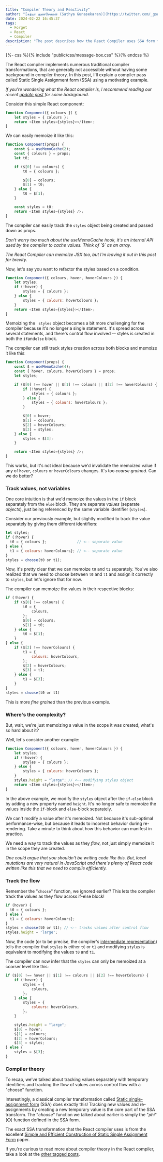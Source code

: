 ```yaml
---
title: "Compiler Theory and Reactivity"
author: "[சத்யா குணசேகரன் (Sathya Gunasekaran)](https://twitter.com/_gsathya)"
date: 2024-02-22 16:45:37
tags:
  - Forget
  - React
  - Compiler
description: "The post describes how the React Compiler uses SSA form for fine grained reactivity"
---
```


{%- css %}{% include "public/css/message-box.css" %}{% endcss %}

The React compiler implements numerous traditional compiler transformations, that are generally not accessible without having some background in compiler theory. In this post, I'll explain a compiler pass called Static Single Assignment form (SSA) using a motivating example.

<div class="message-box">
	<p><em>If you're wondering what the React compiler is, I recommend reading our recent <a href="https://react.dev/blog/2024/02/15/react-labs-what-we-have-been-working-on-february-2024#react-compiler">update post</a> for some background.</em></p>
</div>

Consider this simple React component:

```js
function Component({ colours }) {
	let styles = { colours };
	return <Item styles={styles}></Item>;
}
```

We can easily memoize it like this:

```js
function Component(props) {
	const $ = useMemoCache(2);
	const { colours } = props;
	let t0;

	if ($[0] !== colours) {
		t0 = { colours };

		$[0] = colours;
		$[1] = t0;
	} else {
		t0 = $[1];
	}

	const styles = t0;
	return <Item styles={styles} />;
}
```

The compiler can easily track the `styles` object being created and passed down as props.

<div class="message-box">
	<p><em>Don't worry too much about the useMemoCache hook, it's an internal API used by the compiler to cache values. Think of `$` as an array.</em></p>

  <p><em>The React Compiler can memoize JSX too, but I'm leaving it out in this post for brevity.</em></p>
</div>

Now, let's say you want to refactor the styles based on a condition.

```js
function Component({ colours, hover, hoverColours }) {
	let styles;
	if (!hover) {
		styles = { colours };
	} else {
		styles = { colours: hoverColours };
	}
	return <Item styles={styles}></Item>;
}
```

Memoizing the ` styles` object becomes a bit more challenging for the compiler because it's no longer a single statement. It's spread across several statements, and there's control flow involved -- styles is created in both the `if`and`else` block.

The compiler can still track styles creation across both blocks and memoize it like this:

```js
function Component(props) {
	const $ = useMemoCache(4);
	const { hover, colours, hoverColours } = props;
	let styles;

	if ($[0] !== hover || $[1] !== colours || $[2] !== hoverColours) {
		if (!hover) {
			styles = { colours };
		} else {
			styles = { colours: hoverColours };
		}

		$[0] = hover;
		$[1] = colours;
		$[2] = hoverColours;
		$[3] = styles;
	} else {
		styles = $[3];
	}

	return <Item styles={styles} />;
}
```

This works, but it's not ideal because we'd invalidate the memoized value if any of `hover`, `colours` or `hoverColours` changes. It's too _coarse grained_. Can we do better?

### Track values, not variables

One core intuition is that we'd memoize the values in the `if` block separately from the `else` block. They are separate _values_ (separate _objects_), just being referenced by the same variable identifier (`styles`).

Consider our previously example, but slightly modified to track the value separately by giving them different identifiers:

```js
let styles;
if (!hover) {
  t0 = { colours };              // <-- separate value
} else {
  t1 = { colours: hoverColours}; // <-- separate value
}
styles = choose(t0 or t1);
```

Now, it's pretty clear that we can memoize `t0` and `t1` separately. You've also realized that we need to choose between `t0` and `t1` and assign it correctly to `styles`, but let's ignore that for now.

The compiler can memoize the values in their respective blocks:

```js
if (!hover) {
	if ($[0] !== colours) {
		t0 = {
			colours,
		};
		$[0] = colours;
		$[1] = t0;
	} else {
		t0 = $[1];
	}
} else {
	if ($[2] !== hoverColours) {
		t1 = {
			colours: hoverColours,
		};
		$[2] = hoverColours;
		$[3] = t1;
	} else {
		t1 = $[3];
	}
}
styles = choose(t0 or t1)
```

This is more _fine grained_ than the previous example.

### Where's the complexity?

But, wait, we're just memoizing a value in the scope it was created, what's so hard about it?

Well, let's consider another example:

```js
function Component({ colours, hover, hoverColours }) {
	let styles;
	if (!hover) {
		styles = { colours };
	} else {
		styles = { colours: hoverColours };
	}
	styles.height = "large"; // <-- modifying styles object
	return <Item styles={styles}></Item>;
}
```

In the above example, we modify the `styles` object after the `if-else` block by
adding a new property named `height`. It's no longer safe to memoize the values
inside the `if`-block and `else`-block separately.

We can't modify a value after it's memoized. Not because it's sub-optimal performance-wise, but because it leads to incorrect behavior during re-rendering. Take a minute to think about how this behavior can manifest in practice.

We need a way to track the values as they _flow_, not just simply memoize it in the scope they are created.

<div class="message-box">
 <p><em>One could argue that you shouldn't be writing code like this. But, local mutations are very natural in JavaScript and there's plenty of React code written like this that we need to compile efficiently.</em></p>
</div>

### Track the flow

Remember the "`choose`" function, we ignored earlier? This lets the compiler track the values as they flow across if-else block!

```js
if (hover) {
  t0 = { colours };
} else {
  t1 = { colours: hoverColours};
}
styles = choose(t0 or t1); // <-- tracks values after control flow
styles.height = 'large';
```

Now, the code (or to be precise, the compiler's [intermediate representation](https://en.wikipedia.org/wiki/Intermediate_representation)) tells the compiler that `styles` is either `t0` or `t1` and modifying `styles` is equivalent to modifying the values `t0` and `t1`.

The compiler can now infer that the `styles` can only be memoized at a coarser level like this:

```js
if ($[0] !== hover || $[1] !== colours || $[2] !== hoverColours) {
	if (!hover) {
		styles = {
			colours,
		};
	} else {
		styles = {
			colours: hoverColours,
		};
	}

	styles.height = "large";
	$[0] = hover;
	$[1] = colours;
	$[2] = hoverColours;
	$[3] = styles;
} else {
	styles = $[3];
}
```

### Compiler theory

To recap, we've talked about tracking values separately with temporary identifiers and tracking the flow of values across control flow with a "choose" function.

Interestingly, a classical compiler transformation called [Static single-assignment form](https://en.wikipedia.org/wiki/Static_single-assignment_form) (SSA) does exactly this! Tracking new values and re-assignments by creating a new temporary value is the core part of the SSA transform. The "_choose_" function we talked about earlier is simply the "_phi_" (Φ) function defined in the SSA form.

The exact SSA transformation that the React compiler uses is from the excellent [Simple and Efficient Construction of Static Single
Assignment Form](https://c9x.me/compile/bib/braun13cc.pdf) paper.

If you're curious to read more about compiler theory in the React compiler, take
a look at the [other tagged posts](/tags/forget/).
